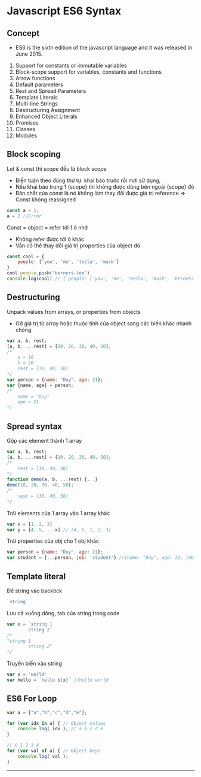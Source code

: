 # Javascript ES6 Syntax

## Concept

- ES6 is the sixth edition of the javascript language and it was released in June 2015.
1. Support for constants or immutable variables
2. Block-scope support for variables, constants and functions
3. Arrow functions
4. Default parameters
5. Rest and Spread Parameters
6. Template Literals
7. Multi-line Strings
8. Destructuring Assignment
9. Enhanced Object Literals
10. Promises
11. Classes
12. Modules

## Block scoping

Let & const thì scope đều là block scope

- Biến tuân theo đúng thứ tự: khai báo trước rồi mới sử dụng,
- Nếu khai báo trong 1 {scope} thì không được dùng bên ngoài {scope} đó
- Bản chất của const là nó không làm thay đổi được giá trị reference => Const không reassigned

```jsx
const a = 1;
a = 2 //Error
```

Const = object = refer tới 1 ô nhớ

- Không refer được tới ô khác
- Vẫn có thể thay đổi giá trị properties của object đó

```jsx
const cool = { 
    people: ['you', 'me', 'tesla', 'musk'] 
}
cool.people.push('berners-lee')
console.log(cool) // { people: ['you', 'me', 'tesla', 'musk', 'berners-lee'] }
```

## ****Destructuring****

Unpack values from arrays, or properties from objects

- Gỡ giá trị từ array hoặc thuộc tính của object sang các  biến khác nhanh chóng

```jsx
var a, b, rest;
[a, b, ...rest] = [10, 20, 30, 40, 50];
/*
    a = 10
    b = 20
    rest = [30, 40, 50]
*/
var person = {name: "Duy", age: 21}; 
var {name, age} = person;
/*
    name = "Duy"
    age = 21
*/
```

## Spread ****syntax****

Gộp các element thành 1 array

```jsx
var a, b, rest;
[a, b, ...rest] = [10, 20, 30, 40, 50];
/*
    rest = [30, 40, 50]
*/
function demo(a, b, ...rest) {...}
demo(10, 20, 30, 40, 50);
/*
    rest = [30, 40, 50]
*/
```

Trải elements của 1 array vào 1 array khác

```jsx
var x = [1, 2, 3]
var y = [4, 5, ...x] // [4, 5, 1, 2, 3]
```

Trải properties của obj cho 1 obj khác

```jsx
var person = {name: "Duy", age: 21}; 
var student = {...person, job: 'student'} //{name: "Duy", age: 21, job: "student"}
```

## T****emplate literal****

Để string vào backtick

```jsx
`string`
```

Lưu cả xuống dòng, tab của string trong code

```jsx
var x = `string 1
        string 2`
/*
"string 1
        string 2"
*/
```

Truyền biến vào string

```jsx
var x = 'world'
var hello = `hello ${x}` //hello world
```

## ES6 For Loop

```jsx
var a = ["a","b","c","d","e"];

for (var idx in a) { // Object.values
	console.log( idx ); // a b c d e
}

// 0 1 2 3 4
for (var val of a) { // Object.keys
	console.log( val );
}
```

---